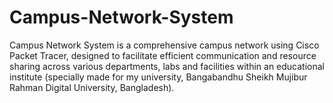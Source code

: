 # Campus-Network-System
Campus Network System is a comprehensive campus network using Cisco Packet Tracer, designed to facilitate efficient communication and resource sharing across various departments, labs and facilities within an educational institute (specially made for my university, Bangabandhu Sheikh Mujibur Rahman Digital University, Bangladesh).
